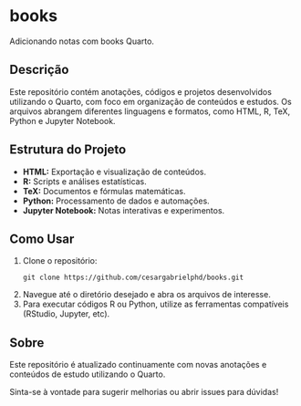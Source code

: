 # books

Adicionando notas com books Quarto.

## Descrição

Este repositório contém anotações, códigos e projetos desenvolvidos utilizando o Quarto, com foco em organização de conteúdos e estudos. Os arquivos abrangem diferentes linguagens e formatos, como HTML, R, TeX, Python e Jupyter Notebook.

## Estrutura do Projeto

- **HTML:** Exportação e visualização de conteúdos.
- **R:** Scripts e análises estatísticas.
- **TeX:** Documentos e fórmulas matemáticas.
- **Python:** Processamento de dados e automações.
- **Jupyter Notebook:** Notas interativas e experimentos.

## Como Usar

1. Clone o repositório:
   ```{bash}
   git clone https://github.com/cesargabrielphd/books.git
   ```
2. Navegue até o diretório desejado e abra os arquivos de interesse.
3. Para executar códigos R ou Python, utilize as ferramentas compatíveis (RStudio, Jupyter, etc).

## Sobre
Este repositório é atualizado continuamente com novas anotações e conteúdos de estudo utilizando o Quarto.

Sinta-se à vontade para sugerir melhorias ou abrir issues para dúvidas!
